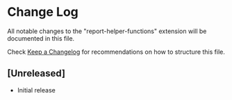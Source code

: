 # Change Log

All notable changes to the "report-helper-functions" extension will be documented in this file.

Check [Keep a Changelog](http://keepachangelog.com/) for recommendations on how to structure this file.

## [Unreleased]

- Initial release